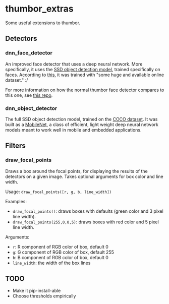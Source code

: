 # thumbor_extras

Some useful extensions to thumbor.

## Detectors

### dnn_face_detector

An improved face detector that uses a deep neural network. More specifically, it uses the [SSD object detection model](https://arxiv.org/abs/1512.02325), trained specifically on faces. According to [this](https://github.com/opencv/opencv/blob/master/samples/dnn/face_detector/how_to_train_face_detector.txt), it was trained with "some huge and available online dataset." :/

For more information on how the normal thumbor face detector compares to this one, see [this repo](https://github.com/imaus10/compare_face_detection).

### dnn_object_detector

The full SSD object detection model, trained on the [COCO dataset](http://cocodataset.org). It was built as a [MobileNet](https://arxiv.org/abs/1704.04861), a class of efficient, light weight deep neural network models meant to work well in mobile and embedded applications.

## Filters

### draw_focal_points

Draws a box around the focal points, for displaying the results of the detectors on a given image. Takes optional arguments for box color and line width.

Usage: `draw_focal_points([r, g, b, line_width])`

Examples:
- `draw_focal_points()`: draws boxes with defaults (green color and 3 pixel line width).
- `draw_focal_points(255,0,0,5)`: draws boxes with red color and 5 pixel line width.

Arguments:

- `r`: R component of RGB color of box, default 0
- `g`: G component of RGB color of box, default 255
- `b`: B component of RGB color of box, default 0
- `line_width`: the width of the box lines

## TODO

- Make it pip-install-able
- Choose thresholds empirically
